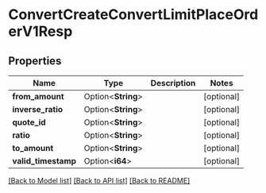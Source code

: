 # ConvertCreateConvertLimitPlaceOrderV1Resp

## Properties

Name | Type | Description | Notes
------------ | ------------- | ------------- | -------------
**from_amount** | Option<**String**> |  | [optional]
**inverse_ratio** | Option<**String**> |  | [optional]
**quote_id** | Option<**String**> |  | [optional]
**ratio** | Option<**String**> |  | [optional]
**to_amount** | Option<**String**> |  | [optional]
**valid_timestamp** | Option<**i64**> |  | [optional]

[[Back to Model list]](../README.md#documentation-for-models) [[Back to API list]](../README.md#documentation-for-api-endpoints) [[Back to README]](../README.md)


